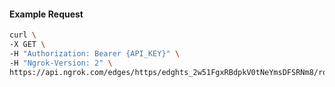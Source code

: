 <!-- Code generated for API Clients. DO NOT EDIT. -->

#### Example Request

```bash
curl \
-X GET \
-H "Authorization: Bearer {API_KEY}" \
-H "Ngrok-Version: 2" \
https://api.ngrok.com/edges/https/edghts_2w51FgxRBdpkV0tNeYmsDFSRNm8/routes/edghtsrt_2w51FhqyV003lpOrFhf8F5n0WF7/websocket_tcp_converter
```
